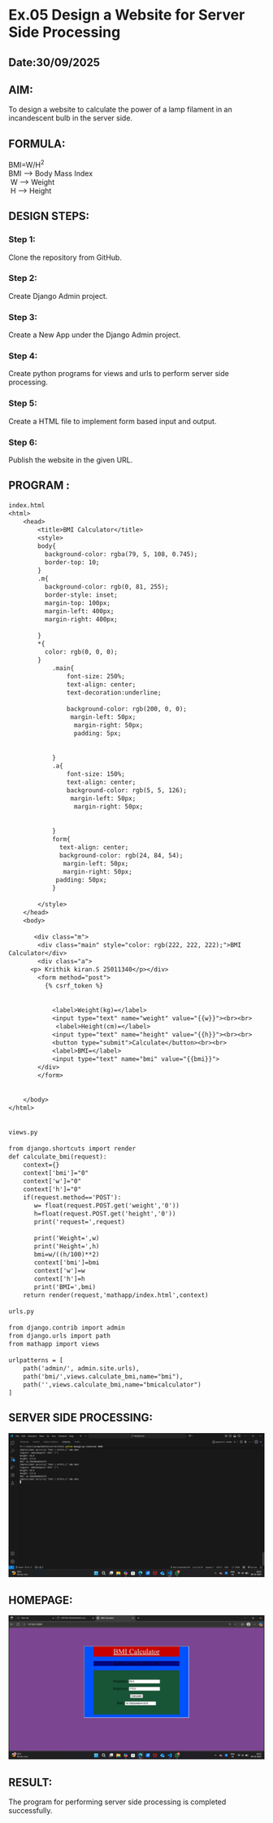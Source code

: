 # Ex.05 Design a Website for Server Side Processing
## Date:30/09/2025

## AIM:
 To design a website to calculate the power of a lamp filament in an incandescent bulb in the server side. 


## FORMULA:
BMI=W/H<sup>2</sup>
<br> BMI --> Body Mass Index
<br> W --> Weight
<br> H --> Height

## DESIGN STEPS:

### Step 1:
Clone the repository from GitHub.

### Step 2:
Create Django Admin project.

### Step 3:
Create a New App under the Django Admin project.

### Step 4:
Create python programs for views and urls to perform server side processing.

### Step 5:
Create a HTML file to implement form based input and output.

### Step 6:
Publish the website in the given URL.

## PROGRAM :
```
index.html
<html>
    <head>
        <title>BMI Calculator</title>
        <style>
        body{
          background-color: rgba(79, 5, 108, 0.745);
          border-top: 10;
        }
        .m{
          background-color: rgb(0, 81, 255);
          border-style: inset;
          margin-top: 100px;
          margin-left: 400px;
          margin-right: 400px;
          
        }
        *{
          color: rgb(0, 0, 0);
        }
            .main{
                font-size: 250%;
                text-align: center;
                text-decoration:underline;

                background-color: rgb(200, 0, 0);
                 margin-left: 50px;
                  margin-right: 50px;
                  padding: 5px;
                  
                  
            }
            .a{
                font-size: 150%;
                text-align: center;
                background-color: rgb(5, 5, 126);
                 margin-left: 50px;
                  margin-right: 50px;
                
                 
            }
            form{
              text-align: center;
              background-color: rgb(24, 84, 54);
               margin-left: 50px;
               margin-right: 50px;
             padding: 50px;
            }
           
        </style>
    </head>
    <body>

       <div class="m">
        <div class="main" style="color: rgb(222, 222, 222);">BMI Calculator</div>
        <div class="a">
      <p> Krithik kiran.S 25011340</p></div>
        <form method="post">
          {% csrf_token %}
           
           
            <label>Weight(kg)=</label>
            <input type="text" name="weight" value="{{w}}"><br><br>
             <label>Height(cm)=</label>
            <input type="text" name="height" value="{{h}}"><br><br>
            <button type="submit">Calculate</button><br><br>
            <label>BMI=</label>
            <input type="text" name="bmi" value="{{bmi}}">
        </div>
        </form>
        
        
    </body>
</html>


views.py

from django.shortcuts import render
def calculate_bmi(request):
    context={}
    context['bmi']="0"
    context['w']="0"
    context['h']="0"
    if(request.method=='POST'):
       w= float(request.POST.get('weight','0'))
       h=float(request.POST.get('height','0'))
       print('request=',request)
       
       print('Weight=',w)
       print('Height=',h)
       bmi=w/((h/100)**2)
       context['bmi']=bmi
       context['w']=w
       context['h']=h
       print('BMI=',bmi)
    return render(request,'mathapp/index.html',context)

urls.py

from django.contrib import admin
from django.urls import path
from mathapp import views

urlpatterns = [
    path('admin/', admin.site.urls),
    path('bmi/',views.calculate_bmi,name="bmi"),
    path('',views.calculate_bmi,name="bmicalculator")
]
```

## SERVER SIDE PROCESSING:
![alt text](<Screenshot (17).png>)

## HOMEPAGE:
![alt text](<Screenshot (16).png>)

## RESULT:
The program for performing server side processing is completed successfully.
